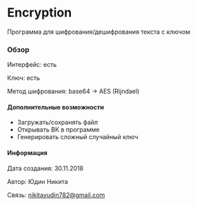 # Encryption

Программа для шифрования/дешифрования текста с ключом

### Обзор

Интерфейс: есть

Ключ: есть

Метод шифрования: base64 -> AES (Rijndael)

#### Дополнительные возможности
* Загружать/сохранять файл
* Открывать ВК в программе
* Генерировать сложный случайный ключ

#### Информация

Дата создания: 30.11.2018

Автор: Юдин Никита

Связь: nikitayudin782@gmail.com
